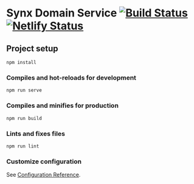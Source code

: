 # Synx Domain Service [![Build Status](https://travis-ci.com/NornirAS/synx-domain-client.svg?token=sSwVNsksQEMmZYKRCfyq&branch=main)](https://travis-ci.com/NornirAS/synx-domain-client)[![Netlify Status](https://api.netlify.com/api/v1/badges/19be5de6-6e68-4340-88c6-de0c1f558507/deploy-status)](https://app.netlify.com/sites/vigilant-poincare-b3a683/deploys)

## Project setup
```
npm install
```

### Compiles and hot-reloads for development
```
npm run serve
```

### Compiles and minifies for production
```
npm run build
```

### Lints and fixes files
```
npm run lint
```

### Customize configuration
See [Configuration Reference](https://cli.vuejs.org/config/).
